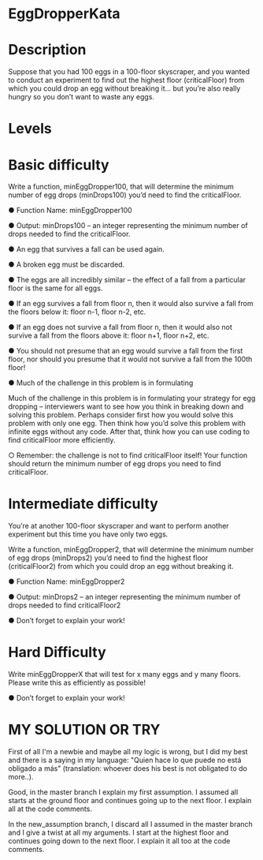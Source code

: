 # EggDropperKata

# Description

Suppose that you had 100 eggs in a 100-floor skyscraper, and you wanted to conduct an experiment to find out the highest floor (criticalFloor) from which you could drop an egg without breaking it... but you’re also really hungry so you don’t want to waste any eggs.

# Levels

# Basic difficulty

Write a function, minEggDropper100, that will determine the minimum number of egg
drops (minDrops100) you’d need to find the criticalFloor.

● Function Name: minEggDropper100

● Output: minDrops100 – an integer representing the minimum number of drops needed to find the criticalFloor.

● An egg that survives a fall can be used again.

● A broken egg must be discarded.

● The eggs are all incredibly similar – the effect of a fall from a particular floor is the same for all eggs.

● If an egg survives a fall from floor n, then it would also survive a fall from the floors below it: floor n-1, floor n-2, etc.

● If an egg does not survive a fall from floor n, then it would also not survive a fall from the floors above it: floor n+1, floor n+2, etc.

● You should not presume that an egg would survive a fall from the first floor, nor should you presume that it would not survive a fall from the 100th floor!

● Much of the challenge in this problem is in formulating

Much of the challenge in this problem is in formulating your strategy for egg dropping – interviewers want to see how you think in breaking down and solving this problem. Perhaps consider first how you would solve this problem with only one egg. Then think how you’d solve this problem with infinite eggs without any code. After that, think how you can use coding to find criticalFloor more efficiently.

○ Remember: the challenge is not to find criticalFloor itself! Your function should return the minimum number of egg drops you need to find criticalFloor.

# Intermediate difficulty

You’re at another 100-floor skyscraper and want to perform another experiment but
this time you have only two eggs.

Write a function, minEggDropper2, that will determine the minimum number of egg
drops (minDrops2) you’d need to find the highest floor (criticalFloor2) from which you
could drop an egg without breaking it.

● Function Name​: minEggDropper2

● Output​: minDrops2 – an integer representing the minimum number of drops needed to find criticalFloor2

● Don’t forget to explain your work!

# Hard Difficulty

Write minEggDropperX that will test for x many eggs and y many floors. Please write this as efficiently as possible!

● Don’t forget to explain your work!

# MY SOLUTION OR TRY

First of all I'm a newbie and maybe all my logic is wrong, but I did my best and there is a saying in my language: "Quien hace lo que puede no está obligado a más" (translation: whoever does his best is not obligated to do more..). 

Good, in the master branch I explain my first assumption. I assumed all starts at the ground floor and continues going up to the next floor. I explain all at the code comments. 

In the new_assumption branch, I discard all I assumed in the master branch and I give a twist at all my arguments. I start at the highest floor and continues going down to the next floor. I explain it all too at the code comments.
